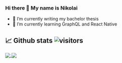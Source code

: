 ### Hi there 👋 My name is Nikolai

- 🔭 I’m currently writing my bachelor thesis
- 🌱 I’m currently learning GraphQL and React Native

## 📈 Github stats ![visitors](https://visitor-badge.glitch.me/badge?page_id=nikolaidokken.nikolaidokken)
<a href="https://github.com/anuraghazra/github-readme-stats">
  <img align="center" src="https://github-readme-stats.vercel.app/api?username=NikolaiDokken&show_icons=true&theme=dracula&card_width=350" />
</a>
<a href="https://github.com/anuraghazra/convoychat">
  <img align="center" src="https://github-readme-stats.vercel.app/api/top-langs/?username=NikolaiDokken&layout=compact&theme=dracula" />
</a>
<!--
**NikolaiDokken/NikolaiDokken** is a ✨ _special_ ✨ repository because its `README.md` (this file) appears on your GitHub profile.

Here are some ideas to get you started:


- 👯 I’m looking to collaborate on ...
- 🤔 I’m looking for help with ...
- 💬 Ask me about ...
- 📫 How to reach me: ...
- ⚡ Fun fact: ...
-->
